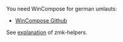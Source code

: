 You need WinCompose for german umlauts:

- [WinCompose Github](https://github.com/samhocevar/wincompose)

See [explanation](https://github.com/urob/zmk-helpers?tab=readme-ov-file#dependencies-for-unicode) of zmk-helpers.
